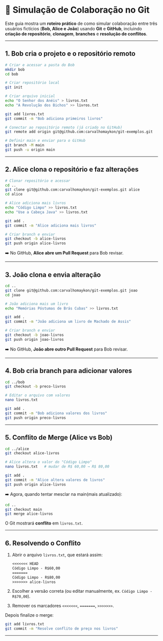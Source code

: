 # 📘 Simulação de Colaboração no Git

Este guia mostra um **roteiro prático** de como simular colaboração entre três usuários fictícios (**Bob, Alice e João**) usando **Git** e **GitHub**, incluindo **criação de repositório**, **clonagem**, **branches** e **resolução de conflitos**.

---

## 1. Bob cria o projeto e o repositório remoto

```bash
# Criar e acessar a pasta do Bob
mkdir bob
cd bob

# Criar repositório local
git init

# Criar arquivo inicial
echo "O Senhor dos Anéis" > livros.txt
echo "A Revolução dos Bichos" >> livros.txt

git add livros.txt
git commit -m "Bob adiciona primeiros livros"

# Conectar ao repositório remoto (já criado no GitHub)
git remote add origin git@github.com:carvalhomaykon/git-exemplos.git

# Definir main e enviar para o GitHub
git branch -M main
git push -u origin main
```

---

## 2. Alice clona o repositório e faz alterações

```bash
# Clonar repositório e acessar
cd ..
git clone git@github.com:carvalhomaykon/git-exemplos.git alice
cd alice

# Alice adiciona mais livros
echo "Código Limpo" >> livros.txt
echo "Use a Cabeça Java" >> livros.txt

git add .
git commit -m "Alice adiciona mais livros"

# Criar branch e enviar
git checkout -b alice-livros
git push origin alice-livros
```

➡️ No GitHub, **Alice abre um Pull Request** para Bob revisar.

---

## 3. João clona e envia alteração

```bash
cd ..
git clone git@github.com:carvalhomaykon/git-exemplos.git joao
cd joao

# João adiciona mais um livro
echo "Memórias Póstumas de Brás Cubas" >> livros.txt

git add .
git commit -m "João adiciona um livro de Machado de Assis"

# Criar branch e enviar
git checkout -b joao-livros
git push origin joao-livros
```

➡️ No GitHub, **João abre outro Pull Request** para Bob revisar.

---

## 4. Bob cria branch para adicionar valores

```bash
cd ../bob
git checkout -b preco-livros

# Editar o arquivo com valores
nano livros.txt

git add .
git commit -m "Bob adiciona valores dos livros"
git push origin preco-livros
```

---

## 5. Conflito de Merge (Alice vs Bob)

```bash
cd ../alice
git checkout alice-livros

# Alice altera o valor do "Código Limpo"
nano livros.txt   # mudar de R$ 60,00 → R$ 80,00

git add .
git commit -m "Alice altera valores de livros"
git push origin alice-livros
```

➡️ Agora, quando tentar mesclar na main(mais atualizado):

```bash
cd ..
git checkout main
git merge alice-livros
```

O Git mostrará **conflito** em `livros.txt`.

---

## 6. Resolvendo o Conflito

1. Abrir o arquivo `livros.txt`, que estará assim:

   ```txt
   <<<<<<< HEAD
   Código Limpo - R$60,00
   =======
   Código Limpo - R$80,00
   >>>>>>> alice-livros
   ```

2. Escolher a versão correta (ou editar manualmente, ex. `Código Limpo - R$70,00`).

3. Remover os marcadores `<<<<<<<`, `=======`, `>>>>>>>`.

Depois finalize o merge:

```bash
git add livros.txt
git commit -m "Resolve conflito de preço nos livros"
```

---
